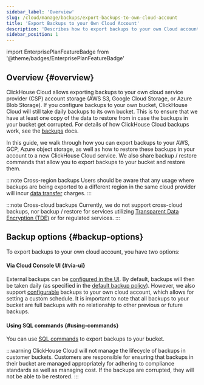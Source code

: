 ```yaml
---
sidebar_label: 'Overview'
slug: /cloud/manage/backups/export-backups-to-own-cloud-account
title: 'Export Backups to your Own Cloud Account'
description: 'Describes how to export backups to your own Cloud account'
sidebar_position: 1
---
```


import EnterprisePlanFeatureBadge from '@theme/badges/EnterprisePlanFeatureBadge'

<EnterprisePlanFeatureBadge/>

## Overview {#overview}

ClickHouse Cloud allows exporting backups to your own cloud service provider (CSP) account storage (AWS S3, Google Cloud Storage, or Azure Blob Storage).
If you configure backups to your own bucket, ClickHouse Cloud will still take daily backups to its own bucket. 
This is to ensure that we have at least one copy of the data to restore from in case the backups in your bucket get corrupted.
For details of how ClickHouse Cloud backups work, see the [backups](/cloud/manage/backups/overview) docs.


In this guide, we walk through how you can export backups to your AWS, GCP, Azure object storage, as well as how to restore these backups in your account to a new ClickHouse Cloud service.
We also share backup / restore commands that allow you to export backups to your bucket and restore them.

:::note Cross-region backups
Users should be aware that any usage where backups are being exported to a 
different region in the same cloud provider will incur [data transfer](/cloud/manage/network-data-transfer)
charges.
:::

:::note Cross-cloud backups
Currently, we do not support cross-cloud backups, nor backup / restore for services utilizing [Transparent Data Encryption (TDE)](/cloud/security/cmek#transparent-data-encryption-tde) or for regulated services.
:::

## Backup options {#backup-options}

To export backups to your own cloud account, you have two options:

<VerticalStepper headerLevel="h4">

#### Via Cloud Console UI {#via-ui}

External backups can be [configured in the UI](/cloud/manage/backups/backup-restore-via-ui). 
By default, backups will then be taken daily (as specified in the [default backup policy](https://clickhouse.com/docs/cloud/manage/backups/overview#default-backup-policy)).
However, we also support [configurable](/cloud/manage/backups/configurable-backups) backups to your own cloud account, which allows for setting a custom schedule.
It is important to note that all backups to your bucket are full backups with no relationship to other previous or future backups.

#### Using SQL commands {#using-commands}

You can use [SQL commands](/cloud/manage/backups/backup-restore-via-commands) to export backups to your bucket.
</VerticalStepper>

:::warning
ClickHouse Cloud will not manage the lifecycle of backups in customer buckets.
Customers are responsible for ensuring that backups in their bucket are managed appropriately for adhering to compliance standards as well as managing cost.
If the backups are corrupted, they will not be able to be restored.
:::
